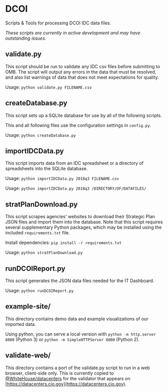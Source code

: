 # DCOI
Scripts &amp; Tools for processing DCOI IDC data files.

_These scripts are currently in active development and may have
outstanding issues._

## validate.py

This script should be run to validate any IDC csv files before submitting to
OMB. The script will output any errors in the data that must be resolved,
and also list warnings of data that does not meet expectations for quality.

Usage: `python validate.py FILENAME.csv`


## createDatabase.py

This script sets up a SQLite database for use by all of the following scripts.

This and all following files use the configuration settings in `config.py`.

Usage: `python createDatabase.py`


## importIDCData.py

This script imports data from an IDC spreadsheet or a directory of spreadsheets
into the SQLite database.

Usage: `python importIDCData.py 2018q3 FILENAME.csv`

Usage: `python importIDCData.py 2018q3 /DIRECTORY/OF/DATAFILES/`


## stratPlanDownload.py

This script scrapes agencies' websites to download their Strategic Plan JSON
files and import them into the database.  Note that this script requires
several supplementary Python packages, which may be installed using the
included `requirements.txt` file.

Install dependencies: `pip install -r requirements.txt`

Usage: `python stratPlanDownload.py`


## runDCOIReport.py

This script generates the JSON data files needed for the IT Dashboard.

Usage: `python runDCOIReport.py`


## example-site/

This directory contains demo data and example visualizations of our imported
data.

Using python, you can serve a local version with `python -m http.server 8000`
(Python 3) or `python -m SimpleHTTPServer 8000` (Python 2).


## validate-web/

This directory contains a port of the validate.py script to run in a web browser, client-side only.  This is currently copied to [@WhiteHouse/datacenters](https://github.com/WhiteHouse/datacenters) for the validator that appears on [https://datacenters.cio.gov](https://datacenters.cio.gov).
